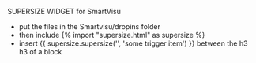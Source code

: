 SUPERSIZE WIDGET for SmartVisu
* put the files in the Smartvisu/dropins folder
* then include {% import "supersize.html" as supersize %} 
* insert {{ supersize.supersize('', 'some trigger item') }} between the h3 h3 of a block 
